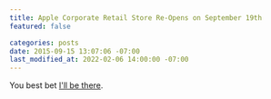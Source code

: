 ```yaml
---
title: Apple Corporate Retail Store Re-Opens on September 19th
featured: false

categories: posts
date: 2015-09-15 13:07:06 -07:00
last_modified_at: 2022-02-06 14:00:00 -07:00
---
```


You best bet [I'll be there](http://www.macrumors.com/2015/09/15/apple-company-store-reopens-sep-19).

